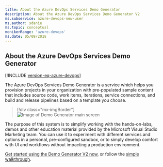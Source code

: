 ```yaml
---
title: About the Azure DevOps Services Demo Generator
description: About the Azure DevOps Services Demo Generator V2
ms.subservice: azure-devops-new-user
ms.author: sdanie
ms.topic: conceptual
monikerRange: 'azure-devops'
ms.date: 05/09/2018
---
```


## About the Azure DevOps Services Demo Generator

[!INCLUDE [version-eq-azure-devops](../includes/version-eq-azure-devops.md)]

The Azure DevOps Services Demo Generator is a service which helps you provision projects in your organization with pre-populated sample content that includes source code, work items, iterations, service connections, and build and release pipelines based on a template you choose.

> [!div class="mx-imgBorder"]
> ![Image of Demo Generator main screen](media/3.png)

The purpose of this system is to simplify working with the hands-on-labs, demos and other education material provided by the Microsoft Visual Studio Marketing team. You can use it to experiment with different services and options in a personal, pre-configured sandbox, or to simply develop comfort with UI and workflows without impacting a production environment.

[Get started using the Demo Generator V2 now](https://azuredevopsdemogenerator.azurewebsites.net/), or follow the [simple walkthrough](use-demo-generator-v2.md).
